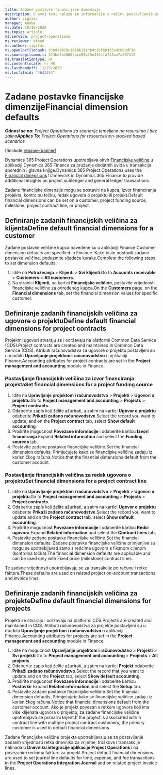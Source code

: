 ```yaml
---
title: Zadane postavke financijske dimenzije
description: U ovoj temi nalaze se informacije o načinu postavljanja zadanih financijskih veličina.
author: sigitac
manager: Annbe
ms.date: 10/26/2020
ms.topic: article
ms.service: project-operations
ms.reviewer: kfend
ms.author: sigitac
ms.openlocfilehash: 03b9a9028c1610b191db9c1bfb0163adc88bdf3e
ms.sourcegitcommit: 573be7e36604ace82b35e439cfa748aa7c587415
ms.translationtype: HT
ms.contentlocale: hr-HR
ms.lasthandoff: 11/25/2020
ms.locfileid: "4642354"
---
```

# <a name="financial-dimension-defaults"></a><span data-ttu-id="432eb-103">Zadane postavke financijske dimenzije</span><span class="sxs-lookup"><span data-stu-id="432eb-103">Financial dimension defaults</span></span>

<span data-ttu-id="432eb-104">_**Odnosi se na:** Project Operations za scenarije temeljene na resursima / bez zaliha_</span><span class="sxs-lookup"><span data-stu-id="432eb-104">_**Applies To:** Project Operations for resource/non-stocked based scenarios_</span></span>

[!include [rename-banner](~/includes/cc-data-platform-banner.md)]

<span data-ttu-id="432eb-105">Dynamics 365 Project Operations upotrebljava okvir [Financijske veličine](https://docs.microsoft.com/dynamics365/finance/general-ledger/financial-dimensions) u aplikaciji Dynamics 365 Finance za pružanje dodatnih uvida u transakcije sporednih i glavne knjige.</span><span class="sxs-lookup"><span data-stu-id="432eb-105">Dynamics 365 Project Operations uses the [Financial dimensions](https://docs.microsoft.com/dynamics365/finance/general-ledger/financial-dimensions) framework in Dynamics 365 Finance to provide additional insights on project subledger and general ledger transactions.</span></span>

<span data-ttu-id="432eb-106">Zadane financijske dimenzije mogu se postaviti na kupca, izvor financiranja projekta, kontrolnu točku, redak ugovora o projektu ili projekt.</span><span class="sxs-lookup"><span data-stu-id="432eb-106">Default financial dimensions can be set on a customer, project funding source, milestone, project contract line, or project.</span></span>

## <a name="define-default-financial-dimensions-for-a-customer"></a><span data-ttu-id="432eb-107">Definiranje zadanih financijskih veličina za klijenta</span><span class="sxs-lookup"><span data-stu-id="432eb-107">Define default financial dimensions for a customer</span></span>

<span data-ttu-id="432eb-108">Zadane postavke veličine kupca navedene su u aplikaciji Finance.</span><span class="sxs-lookup"><span data-stu-id="432eb-108">Customer dimension defaults are specified in Finance.</span></span> <span data-ttu-id="432eb-109">Kako biste postavili zadane postavke veličine, poduzmite sljedeće korake.</span><span class="sxs-lookup"><span data-stu-id="432eb-109">Complete the following steps to set dimension defaults.</span></span>

1. <span data-ttu-id="432eb-110">Idite na **Potraživanja** > **Klijenti** > **Svi klijenti**.</span><span class="sxs-lookup"><span data-stu-id="432eb-110">Go to **Accounts receivable** > **Customers** > **All customers**.</span></span>
2. <span data-ttu-id="432eb-111">Na stranici **Klijenti**, na kartici **Financijske veličine**, postavite vrijednosti financijske veličine za određenog kupca.</span><span class="sxs-lookup"><span data-stu-id="432eb-111">On the **Customers** page, on the **Financial dimensions** tab, set the financial dimension values for specific customer.</span></span>

## <a name="define-default-financial-dimensions-for-project-contracts"></a><span data-ttu-id="432eb-112">Definiranje zadanih financijskih veličina za ugovore o projektu</span><span class="sxs-lookup"><span data-stu-id="432eb-112">Define default financial dimensions for project contracts</span></span>

<span data-ttu-id="432eb-113">Projektni ugovori stvaraju se i održavaju na platformi Common Data Service (CDS).</span><span class="sxs-lookup"><span data-stu-id="432eb-113">Project contracts are created and maintained in Common Data Service (CDS).</span></span> <span data-ttu-id="432eb-114">Atributi računovodstva za ugovore o projektu postavljeni su u modulu **Upravljanje projektom i računovodstvo** u aplikaciji Finance.</span><span class="sxs-lookup"><span data-stu-id="432eb-114">Accounting attributes for project contracts are set in the **Project management and accounting** module in Finance.</span></span>

### <a name="set-financial-dimensions-for-a-project-funding-source"></a><span data-ttu-id="432eb-115">Postavljanje financijskih veličina za izvor financiranja projekta</span><span class="sxs-lookup"><span data-stu-id="432eb-115">Set financial dimensions for a project funding source</span></span>

1. <span data-ttu-id="432eb-116">Idite na **Upravljanje projektom i računovodstvo** > **Projekti** > **Ugovori o projektu**.</span><span class="sxs-lookup"><span data-stu-id="432eb-116">Go to **Project management and accounting** > **Projects** > **Project contracts**.</span></span>
2. <span data-ttu-id="432eb-117">Odaberite zapis koji želite ažurirati, a zatim na kartici **Ugovor o projektu** odaberite **Prikaži zadano računovodstvo**.</span><span class="sxs-lookup"><span data-stu-id="432eb-117">Select the record you want to update, and on the **Project contract** tab, select **Show default accounting**.</span></span>
3. <span data-ttu-id="432eb-118">Proširite mogućnost **Povezane informacije** i odaberite karticu **Izvori financiranja**.</span><span class="sxs-lookup"><span data-stu-id="432eb-118">Expand **Related information** and select the **Funding sources** tab.</span></span>
4. <span data-ttu-id="432eb-119">Postavite zadane postavke financijske veličine.</span><span class="sxs-lookup"><span data-stu-id="432eb-119">Set the financial dimension defaults.</span></span> <span data-ttu-id="432eb-120">Primjećujete kako se financijske veličine zadaju iz korisničkog računa.</span><span class="sxs-lookup"><span data-stu-id="432eb-120">Notice that the financial dimensions default from the customer account.</span></span>

### <a name="set-financial-dimensions-for-a-project-contract-line"></a><span data-ttu-id="432eb-121">Postavljanje financijskih veličina za redak ugovora o projektu</span><span class="sxs-lookup"><span data-stu-id="432eb-121">Set financial dimensions for a project contract line</span></span>

1. <span data-ttu-id="432eb-122">Idite na **Upravljanje projektom i računovodstvo** > **Projekti** > **Ugovori o projektu**.</span><span class="sxs-lookup"><span data-stu-id="432eb-122">Go to **Project management and accounting** > **Projects** > **Project contracts**.</span></span>
2. <span data-ttu-id="432eb-123">Odaberite zapis koji želite ažurirati, a zatim na kartici **Ugovor o projektu** odaberite **Prikaži zadano računovodstvo**.</span><span class="sxs-lookup"><span data-stu-id="432eb-123">Select the record you want to update and on the **Project contract** tab, select **Show default accounting**.</span></span>
3. <span data-ttu-id="432eb-124">Proširite mogućnost **Povezane informacije** i odaberite karticu **Redci ugovora**.</span><span class="sxs-lookup"><span data-stu-id="432eb-124">Expand **Related information** and select the **Contract lines** tab.</span></span>
4. <span data-ttu-id="432eb-125">Postavite zadane postavke financijske veličine.</span><span class="sxs-lookup"><span data-stu-id="432eb-125">Set the financial dimension defaults.</span></span> <span data-ttu-id="432eb-126">Zadane postavke financijske veličine primjenjive su i mogu se upotrebljavati samo s redcima ugovora s fiksnom cijenom (kontrolna točka).</span><span class="sxs-lookup"><span data-stu-id="432eb-126">The financial dimension defaults are applicable and can be used only with Fixed price (milestone) contract lines.</span></span>

<span data-ttu-id="432eb-127">Te zadane vrijednosti upotrebljavaju se za transakcije po računu i retke fakture.</span><span class="sxs-lookup"><span data-stu-id="432eb-127">These defaults are used on related project on-account transactions and invoice lines.</span></span>

## <a name="define-default-financial-dimensions-for-projects"></a><span data-ttu-id="432eb-128">Definiranje zadanih financijskih veličina za projekte</span><span class="sxs-lookup"><span data-stu-id="432eb-128">Define default financial dimensions for projects</span></span>

<span data-ttu-id="432eb-129">Projekti se stvaraju i održavaju na platformi CDS.</span><span class="sxs-lookup"><span data-stu-id="432eb-129">Projects are created and maintained in CDS.</span></span> <span data-ttu-id="432eb-130">Atributi računovodstva za projekte postavljeni su u modulu **Upravljanje projektom i računovodstvo** u aplikaciji Finance.</span><span class="sxs-lookup"><span data-stu-id="432eb-130">Accounting attributes for projects are set in the **Project management and accounting** module in Finance.</span></span>

1. <span data-ttu-id="432eb-131">Idite na mogućnost **Upravljanje projektom i računovodstvo** > **Projekti** > **Svi projekti**.</span><span class="sxs-lookup"><span data-stu-id="432eb-131">Go to **Project management and accounting** > **Projects** > **All projects**.</span></span>
2. <span data-ttu-id="432eb-132">Odaberite zapis koji želite ažurirati, a zatim na kartici **Projekt** odaberite **Prikaži zadano računovodstvo**.</span><span class="sxs-lookup"><span data-stu-id="432eb-132">Select the record that you want to update and on the **Project** tab, select **Show default accounting**.</span></span>
3. <span data-ttu-id="432eb-133">Proširite mogućnost **Povezane informacije** i odaberite karticu **Postavke**.</span><span class="sxs-lookup"><span data-stu-id="432eb-133">Expand **Related information** and select the **Setup** tab.</span></span>
4. <span data-ttu-id="432eb-134">Postavite zadane postavke financijske veličine.</span><span class="sxs-lookup"><span data-stu-id="432eb-134">Set the financial dimension defaults.</span></span> <span data-ttu-id="432eb-135">Primjećujete kako se financijske veličine zadaju iz korisničkog računa.</span><span class="sxs-lookup"><span data-stu-id="432eb-135">Notice that financial dimensions default from the customer account.</span></span> <span data-ttu-id="432eb-136">Ako je projekt povezan s retkom ugovora koji ima više klijenata ugovora o projektu, za zadane financijske veličine upotrebljava se primarni klijent.</span><span class="sxs-lookup"><span data-stu-id="432eb-136">If the project is associated with a contract line with multiple project contract customers, the primary customer is used to default financial dimensions.</span></span>

<span data-ttu-id="432eb-137">Zadane financijske veličine projekta upotrebljavaju se za postavljanje zadanih vrijednosti retka dnevnika za vrijeme, troškove i transakcije naknada u **Dnevniku integracije aplikacije Project Operations** i na povezanim redcima fakture za projekt.</span><span class="sxs-lookup"><span data-stu-id="432eb-137">Project default financial dimensions are used to set journal line defaults for time, expense, and fee transactions in the **Project Operations Integration Journal** and on related project invoice lines.</span></span>
